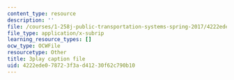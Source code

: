 ```yaml
---
content_type: resource
description: ''
file: /courses/1-258j-public-transportation-systems-spring-2017/4222ede078723f3ad41230f62c790b10_Wlz_17id1BM.srt
file_type: application/x-subrip
learning_resource_types: []
ocw_type: OCWFile
resourcetype: Other
title: 3play caption file
uid: 4222ede0-7872-3f3a-d412-30f62c790b10
---
```

